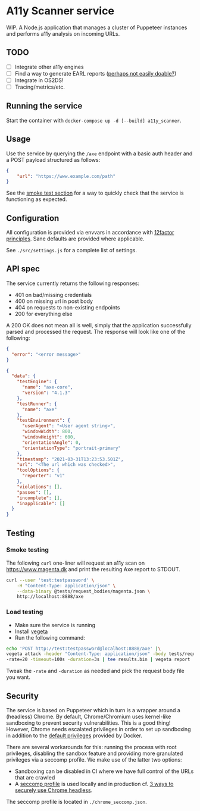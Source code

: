 # A11y Scanner service

WIP. A Node.js application that manages a cluster of Puppeteer instances
and performs a11y analysis on incoming URLs.

## TODO

- [ ] Integrate other a11y engines
- [ ] Find a way to generate EARL reports ([perhaps not easily doable?](https://github.com/dequelabs/axe-core-npm/issues/88#issuecomment-811232521))
- [ ] Integrate in OS2DS!
- [ ] Tracing/metrics/etc.

## Running the service

Start the container with `docker-compose up -d [--build] a11y_scanner`.

## Usage

Use the service by querying the `/axe` endpoint with a basic auth header
and a POST payload structured as follows:

```json
{
    "url": "https://www.example.com/path"
}
```

See the [smoke test section](#smoke-testing) for a way to quickly check
that the service is functioning as expected.

## Configuration

All configuration is provided via envvars in accordance with
[12factor principles](https://12factor.net/config). Sane defaults are
provided where applicable.

See `./src/settings.js` for a complete list of settings.

## API spec

The service currently returns the following responses:

- 401 on bad/missing credentials
- 400 on missing url in post body
- 404 on requests to non-existing endpoints
- 200 for everything else

A 200 OK does not mean all is well, simply that the application
successfully parsed and processed the request. The response will look
like one of the following:

```json
{
  "error": "<error message>"
}
```

```json
{
  "data": {
    "testEngine": {
      "name": "axe-core",
      "version": "4.1.3"
    },
    "testRunner": {
      "name": "axe"
    },
    "testEnvironment": {
      "userAgent": "<User agent string>",
      "windowWidth": 800,
      "windowHeight": 600,
      "orientationAngle": 0,
      "orientationType": "portrait-primary"
    },
    "timestamp": "2021-03-31T13:23:53.501Z",
    "url": "<The url which was checked>",
    "toolOptions": {
      "reporter": "v1"
    },
    "violations": [],
    "passes": [],
    "incomplete": [],
    "inapplicable": []
  }
}
```

## Testing

### Smoke testing

The following `curl` one-liner will request an a11y scan on
https://www.magenta.dk and print the resulting Axe report to STDOUT.

```bash
curl --user 'test:testpassword' \
    -H "Content-Type: application/json" \
    --data-binary @tests/request_bodies/magenta.json \
    http://localhost:8888/axe
```

### Load testing

- Make sure the service is running
- Install [vegeta](https://github.com/tsenart/vegeta)
- Run the following command:

```bash
echo 'POST http://test:testpassword@localhost:8888/axe' |\
vegeta attack -header "Content-Type: application/json" -body tests/request_bodies/magenta.json \
-rate=20 -timeout=100s -duration=3s | tee results.bin | vegeta report
```

Tweak the `-rate` and `-duration` as needed and pick the request body
file you want. 

## Security

The service is based on Puppeteer which in turn is a wrapper around a
(headless) Chrome. By default, Chrome/Chromium uses kernel-like
sandboxing to prevent security vulnerabilities. This is a good thing!
However, Chrome needs escalated privileges in order to set up sandboxing
in addition to the [default privileges](https://github.com/moby/moby/blob/master/profiles/seccomp/default.json)
provided by Docker.

There are several workarounds for this: running the process
with root privileges, disabling the sandbox feature and providing more
granulated privileges via a seccomp profile. We make use of the latter
two options:

- Sandboxing can be disabled in CI where we have full control of the URLs
  that are crawled
- A [seccomp profile](https://github.com/Zenika/alpine-chrome/blob/master/chrome.json)
  is used locally and in production cf.
  [3 ways to securely use Chrome headless](https://github.com/Zenika/alpine-chrome#-the-best-with-seccomp).

The seccomp profile is located in `./chrome_seccomp.json`.
